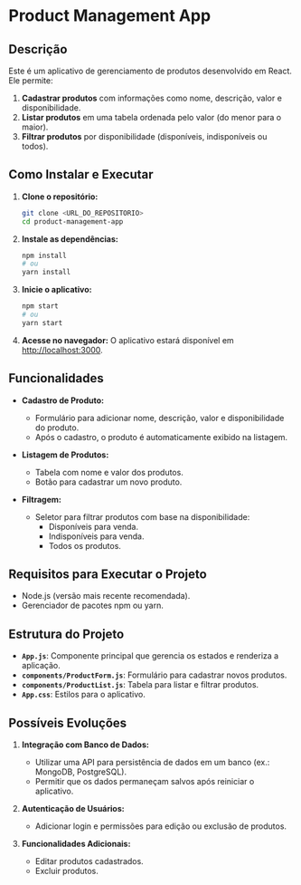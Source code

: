 # Product Management App

## Descrição
Este é um aplicativo de gerenciamento de produtos desenvolvido em React. Ele permite:

1. **Cadastrar produtos** com informações como nome, descrição, valor e disponibilidade.
2. **Listar produtos** em uma tabela ordenada pelo valor (do menor para o maior).
3. **Filtrar produtos** por disponibilidade (disponíveis, indisponíveis ou todos).

## Como Instalar e Executar

1. **Clone o repositório:**
   ```bash
   git clone <URL_DO_REPOSITORIO>
   cd product-management-app
   ```

2. **Instale as dependências:**
   ```bash
   npm install
   # ou
   yarn install
   ```
 
3. **Inicie o aplicativo:**
   ```bash
   npm start
   # ou
   yarn start
   ```

4. **Acesse no navegador:**
   O aplicativo estará disponível em [http://localhost:3000](http://localhost:3000).

## Funcionalidades

- **Cadastro de Produto:**
  - Formulário para adicionar nome, descrição, valor e disponibilidade do produto.
  - Após o cadastro, o produto é automaticamente exibido na listagem.

- **Listagem de Produtos:**
  - Tabela com nome e valor dos produtos.
  - Botão para cadastrar um novo produto.

- **Filtragem:**
  - Seletor para filtrar produtos com base na disponibilidade:
    - Disponíveis para venda.
    - Indisponíveis para venda.
    - Todos os produtos.

## Requisitos para Executar o Projeto

- Node.js (versão mais recente recomendada).
- Gerenciador de pacotes npm ou yarn.

## Estrutura do Projeto

- **`App.js`**: Componente principal que gerencia os estados e renderiza a aplicação.
- **`components/ProductForm.js`**: Formulário para cadastrar novos produtos.
- **`components/ProductList.js`**: Tabela para listar e filtrar produtos.
- **`App.css`**: Estilos para o aplicativo.

## Possíveis Evoluções

1. **Integração com Banco de Dados:**
   - Utilizar uma API para persistência de dados em um banco (ex.: MongoDB, PostgreSQL).
   - Permitir que os dados permaneçam salvos após reiniciar o aplicativo.

2. **Autenticação de Usuários:**
   - Adicionar login e permissões para edição ou exclusão de produtos.

3. **Funcionalidades Adicionais:**
   - Editar produtos cadastrados.
   - Excluir produtos.



